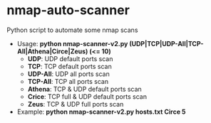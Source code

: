 # nmap-auto-scanner
Python script to automate some nmap scans

* Usage:	__python nmap-scanner-v2.py <File with list of hosts> (UDP|TCP|UDP-All|TCP-All|Athena|Circe|Zeus) <number of threads> (<= 10)__
  * __UDP__: 	UDP default ports scan
  * __TCP__: 	TCP default ports scan
  * __UDP-All__:	UDP all ports scan
  * __TCP-All__:	TCP all ports scan
  * __Athena__:	TCP & UDP default ports scan
  * __Crice__:	TCP full & UDP default ports scan
  * __Zeus__:	TCP & UDP full ports scan
* Example:	__python nmap-scanner-v2.py hosts.txt Circe 5__
